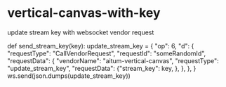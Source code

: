 # vertical-canvas-with-key

update stream key with websocket vendor request



def send_stream_key(key):
    update_stream_key = {
        "op": 6,
        "d": {
            "requestType": "CallVendorRequest",
            "requestId": "someRandomId",
            "requestData": {
                "vendorName": "aitum-vertical-canvas",
                "requestType": "update_stream_key",
                "requestData":  {"stream_key": key, },
            },
        },
    }
    ws.send(json.dumps(update_stream_key))
